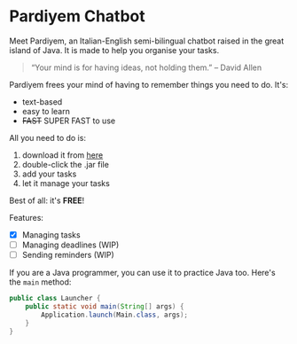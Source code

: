 # Pardiyem Chatbot

Meet Pardiyem, an Italian-English semi-bilingual chatbot raised in the great island of Java. 
It is made to help you organise your tasks. 

> “Your mind is for having ideas, not holding them.” – David Allen

Pardiyem frees your mind of having to remember things you need to do. It's:

* text-based
* easy to learn
* ~~FAST~~ SUPER FAST to use

All you need to do is:

1. download it from [here](https://github.com/Nixx162/ip/releases/tag/A-Release)
2. double-click the .jar file
3. add your tasks
4. let it manage your tasks

Best of all: it's **FREE**!

Features:
- [x] Managing tasks
- [ ] Managing deadlines (WIP)
- [ ] Sending reminders (WIP)

If you are a Java programmer, you can use it to practice Java too. Here's the `main` method:

```java
public class Launcher {
    public static void main(String[] args) {
        Application.launch(Main.class, args);
    }
}
```
